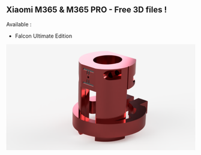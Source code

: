 ## Xiaomi M365 & M365 PRO - Free 3D files !

Available :

- Falcon Ultimate Edition

![Falcon Ultimate Edition](00.png)

